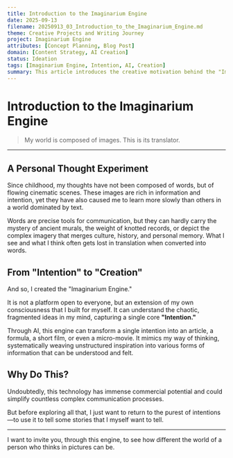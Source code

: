 ```yaml
---
title: Introduction to the Imaginarium Engine
date: 2025-09-13
filename: 20250913_03_Introduction_to_the_Imaginarium_Engine.md
theme: Creative Projects and Writing Journey
project: Imaginarium Engine
attributes: [Concept Planning, Blog Post]
domain: [Content Strategy, AI Creation]
status: Ideation
tags: [Imaginarium Engine, Intention, AI, Creation]
summary: This article introduces the creative motivation behind the "Imaginarium Engine," its core concepts, and how it transforms personal, image-based thinking into structured content through AI.
---
```

# Introduction to the Imaginarium Engine

> My world is composed of images. This is its translator.

---

## A Personal Thought Experiment

Since childhood, my thoughts have not been composed of words, but of flowing cinematic scenes. These images are rich in information and intention, yet they have also caused me to learn more slowly than others in a world dominated by text.

Words are precise tools for communication, but they can hardly carry the mystery of ancient murals, the weight of knotted records, or depict the complex imagery that merges culture, history, and personal memory. What I see and what I think often gets lost in translation when converted into words.

## From "Intention" to "Creation"

And so, I created the "Imaginarium Engine."

It is not a platform open to everyone, but an extension of my own consciousness that I built for myself. It can understand the chaotic, fragmented ideas in my mind, capturing a single core **"Intention."**

Through AI, this engine can transform a single intention into an article, a formula, a short film, or even a micro-movie. It mimics my way of thinking, systematically weaving unstructured inspiration into various forms of information that can be understood and felt.

## Why Do This?

Undoubtedly, this technology has immense commercial potential and could simplify countless complex communication processes.

But before exploring all that, I just want to return to the purest of intentions—to use it to tell some stories that I myself want to tell.

---

I want to invite you, through this engine, to see how different the world of a person who thinks in pictures can be.
